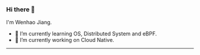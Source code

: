 ### Hi there 👋
I'm Wenhao Jiang.
- 🌱 I’m currently learning OS, Distributed System and eBPF.
- 🔭 I’m currently working on Cloud Native.

<!--
**xujiajiadexiaokeai/xujiajiadexiaokeai** is a ✨ _special_ ✨ repository because its `README.md` (this file) appears on your GitHub profile.

Here are some ideas to get you started:

- 🔭 I’m currently working on ...
- 🌱 I’m currently learning ...
- 👯 I’m looking to collaborate on ...
- 🤔 I’m looking for help with ...
- 💬 Ask me about ...
- 📫 How to reach me: ...
- 😄 Pronouns: ...
- ⚡ Fun fact: ...
-->

---
<img src="https://github.com/xujiajiadexiaokeai/xujiajiadexiaokeai/blob/output/github-contribution-grid-snake.svg" alt="" style="max-width: 100%;">

